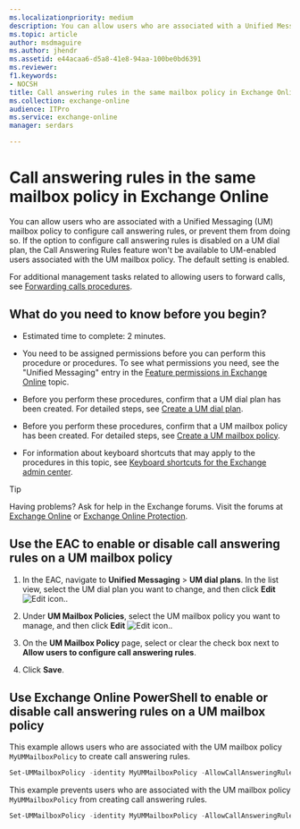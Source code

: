 ```yaml
---
ms.localizationpriority: medium
description: You can allow users who are associated with a Unified Messaging (UM) mailbox policy to configure call answering rules, or prevent them from doing so. If the option to configure call answering rules is disabled on a UM dial plan, the Call Answering Rules feature won't be available to UM-enabled users associated with the UM mailbox policy. The default setting is enabled.
ms.topic: article
author: msdmaguire
ms.author: jhendr
ms.assetid: e44acaa6-d5a8-41e8-94aa-100be0bd6391
ms.reviewer: 
f1.keywords:
- NOCSH
title: Call answering rules in the same mailbox policy in Exchange Online
ms.collection: exchange-online
audience: ITPro
ms.service: exchange-online
manager: serdars

---
```


# Call answering rules in the same mailbox policy in Exchange Online

You can allow users who are associated with a Unified Messaging (UM) mailbox policy to configure call answering rules, or prevent them from doing so. If the option to configure call answering rules is disabled on a UM dial plan, the Call Answering Rules feature won't be available to UM-enabled users associated with the UM mailbox policy. The default setting is enabled.

For additional management tasks related to allowing users to forward calls, see [Forwarding calls procedures](forwarding-calls-procedures.md).

## What do you need to know before you begin?

- Estimated time to complete: 2 minutes.

- You need to be assigned permissions before you can perform this procedure or procedures. To see what permissions you need, see the "Unified Messaging" entry in the [Feature permissions in Exchange Online](../../permissions-exo/feature-permissions.md) topic.

- Before you perform these procedures, confirm that a UM dial plan has been created. For detailed steps, see [Create a UM dial plan](../../voice-mail-unified-messaging/connect-voice-mail-system/create-um-dial-plan.md).

- Before you perform these procedures, confirm that a UM mailbox policy has been created. For detailed steps, see [Create a UM mailbox policy](../../voice-mail-unified-messaging/set-up-voice-mail/create-um-mailbox-policy.md).

- For information about keyboard shortcuts that may apply to the procedures in this topic, see [Keyboard shortcuts for the Exchange admin center](../../accessibility/keyboard-shortcuts-in-admin-center.md).

> [!TIP]
> Having problems? Ask for help in the Exchange forums. Visit the forums at [Exchange Online](https://social.technet.microsoft.com/forums/msonline/home?forum=onlineservicesexchange) or [Exchange Online Protection](https://social.technet.microsoft.com/forums/forefront/home?forum=FOPE).

## Use the EAC to enable or disable call answering rules on a UM mailbox policy

1. In the EAC, navigate to **Unified Messaging** \> **UM dial plans**. In the list view, select the UM dial plan you want to change, and then click **Edit** ![Edit icon.](../../media/ITPro_EAC_EditIcon.gif).

2. Under **UM Mailbox Policies**, select the UM mailbox policy you want to manage, and then click **Edit** ![Edit icon.](../../media/ITPro_EAC_EditIcon.gif).

3. On the **UM Mailbox Policy** page, select or clear the check box next to **Allow users to configure call answering rules**.

4. Click **Save**.

## Use Exchange Online PowerShell to enable or disable call answering rules on a UM mailbox policy

This example allows users who are associated with the UM mailbox policy `MyUMMailboxPolicy` to create call answering rules.

```PowerShell
Set-UMMailboxPolicy -identity MyUMMailboxPolicy -AllowCallAnsweringRules $true
```

This example prevents users who are associated with the UM mailbox policy `MyUMMailboxPolicy` from creating call answering rules.

```PowerShell
Set-UMMailboxPolicy -identity MyUMMailboxPolicy -AllowCallAnsweringRules $false
```
